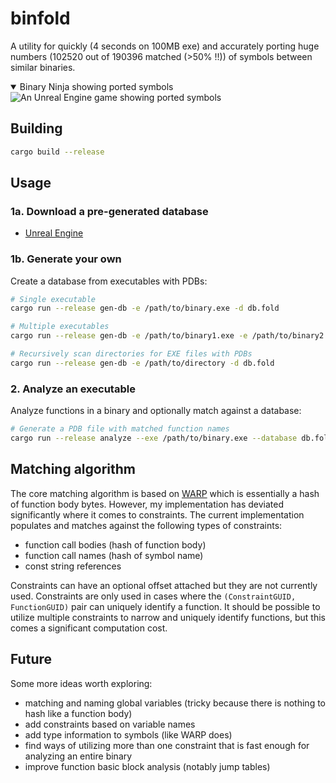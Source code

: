 # binfold

A utility for quickly (4 seconds on 100MB exe) and accurately porting huge numbers (102520 out of 190396 matched (>50% !!)) of symbols between similar binaries.


<details open>
<summary>Binary Ninja showing ported symbols</summary>
<img alt="An Unreal Engine game showing ported symbols" src="https://github.com/user-attachments/assets/f8c18061-b4f8-41a1-8493-fc6c614fc4ae" />
</details>

## Building

```bash
cargo build --release
```

## Usage

### 1a. Download a pre-generated database

- [Unreal Engine](https://drive.google.com/file/d/18rWfF7MobqxTc8NQzZOoMzZxuxiTUHAv/view)

### 1b. Generate your own

Create a database from executables with PDBs:

```bash
# Single executable
cargo run --release gen-db -e /path/to/binary.exe -d db.fold

# Multiple executables
cargo run --release gen-db -e /path/to/binary1.exe -e /path/to/binary2.exe -d db.fold

# Recursively scan directories for EXE files with PDBs
cargo run --release gen-db -e /path/to/directory -d db.fold
```

### 2. Analyze an executable

Analyze functions in a binary and optionally match against a database:

```bash
# Generate a PDB file with matched function names
cargo run --release analyze --exe /path/to/binary.exe --database db.fold --generate-pdb
```

## Matching algorithm

The core matching algorithm is based on [WARP](https://github.com/vector35/warp) which is essentially a hash of function body bytes. However, my implementation has deviated significantly where it comes to constraints. The current implementation populates and matches against the following types of constraints:
- function call bodies (hash of function body)
- function call names (hash of symbol name)
- const string references

Constraints can have an optional offset attached but they are not currently used. Constraints are only used in cases where the `(ConstraintGUID, FunctionGUID)` pair can uniquely identify a function. It should be possible to utilize multiple constraints to narrow and uniquely identify functions, but this comes a significant computation cost.

## Future

Some more ideas worth exploring:
- matching and naming global variables (tricky because there is nothing to hash like a function body)
- add constraints based on variable names
- add type information to symbols (like WARP does)
- find ways of utilizing more than one constraint that is fast enough for analyzing an entire binary
- improve function basic block analysis (notably jump tables)

